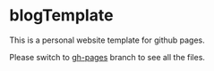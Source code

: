 # blogTemplate

This is a personal website template for github pages.

Please switch to [gh-pages](https://github.com/InternetFarmer/3D-Blog-Website/tree/gh-pages) branch to see all the files.
